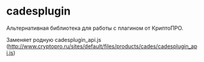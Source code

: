 # cadesplugin
Альтернативная библиотека для работы с плагином от КриптоПРО.

Заменяет родную cadesplugin_api.js (http://www.cryptopro.ru/sites/default/files/products/cades/cadesplugin_api.js)
